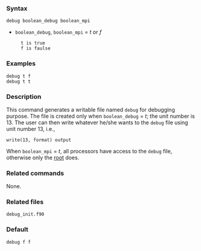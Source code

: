 
### Syntax

	debug boolean_debug boolean_mpi

* `boolean_debug`, `boolean_mpi` = _t_ or _f_

		t is true
		f is faulse

### Examples

	debug t f
	debug t t

### Description

This command generates a writable file named `debug` for debugging purpose. The file is created only when `boolean_debug` = _t_; the unit number is 13. The user can then write whatever he/she wants to the `debug` file using unit number 13, i.e.,

	write(13, format) output

When `boolean_mpi` = _t_, all processors have access to the `debug` file, otherwise only the [root](../chapter-8/rank.md) does.

### Related commands

None.

### Related files

`debug_init.f90`

### Default

	debug f f

